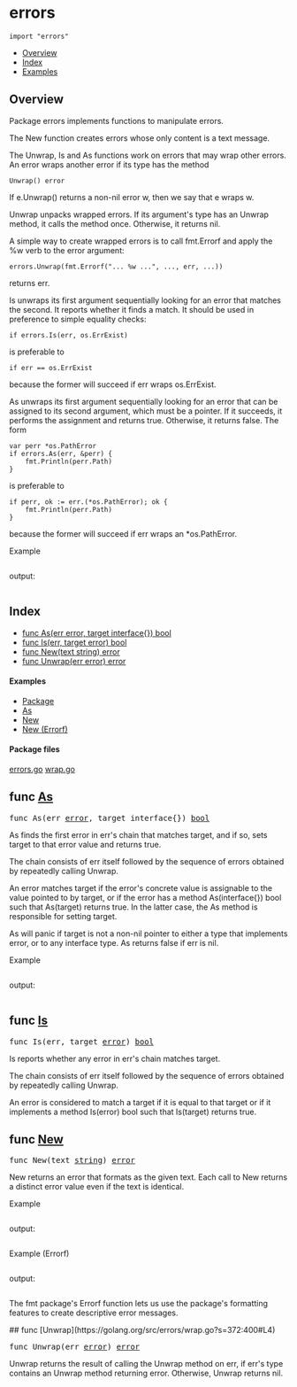 

# errors
`import "errors"`

* [Overview](#pkg-overview)
* [Index](#pkg-index)
* [Examples](#pkg-examples)

## <a id="pkg-overview">Overview</a>
Package errors implements functions to manipulate errors.

The New function creates errors whose only content is a text message.

The Unwrap, Is and As functions work on errors that may wrap other errors.
An error wraps another error if its type has the method


	Unwrap() error

If e.Unwrap() returns a non-nil error w, then we say that e wraps w.

Unwrap unpacks wrapped errors. If its argument's type has an
Unwrap method, it calls the method once. Otherwise, it returns nil.

A simple way to create wrapped errors is to call fmt.Errorf and apply the %w verb
to the error argument:


	errors.Unwrap(fmt.Errorf("... %w ...", ..., err, ...))

returns err.

Is unwraps its first argument sequentially looking for an error that matches the
second. It reports whether it finds a match. It should be used in preference to
simple equality checks:


	if errors.Is(err, os.ErrExist)

is preferable to


	if err == os.ErrExist

because the former will succeed if err wraps os.ErrExist.

As unwraps its first argument sequentially looking for an error that can be
assigned to its second argument, which must be a pointer. If it succeeds, it
performs the assignment and returns true. Otherwise, it returns false. The form


	var perr *os.PathError
	if errors.As(err, &perr) {
		fmt.Println(perr.Path)
	}

is preferable to


	if perr, ok := err.(*os.PathError); ok {
		fmt.Println(perr.Path)
	}

because the former will succeed if err wraps an *os.PathError.


<a id="example_">Example</a>
```go
```

output:
```txt
```


## <a id="pkg-index">Index</a>
* [func As(err error, target interface{}) bool](#As)
* [func Is(err, target error) bool](#Is)
* [func New(text string) error](#New)
* [func Unwrap(err error) error](#Unwrap)


#### <a id="pkg-examples">Examples</a>
* [Package](#example_)
* [As](#example_As)
* [New](#example_New)
* [New (Errorf)](#example_New_errorf)


#### <a id="pkg-files">Package files</a>
[errors.go](https://golang.org/src/errors/errors.go) [wrap.go](https://golang.org/src/errors/wrap.go) 






## <a id="As">func</a> [As](https://golang.org/src/errors/wrap.go?s=2058:2101#L56)
<pre>func As(err <a href="/pkg/builtin/#error">error</a>, target interface{}) <a href="/pkg/builtin/#bool">bool</a></pre>
As finds the first error in err's chain that matches target, and if so, sets
target to that error value and returns true.

The chain consists of err itself followed by the sequence of errors obtained by
repeatedly calling Unwrap.

An error matches target if the error's concrete value is assignable to the value
pointed to by target, or if the error has a method As(interface{}) bool such that
As(target) returns true. In the latter case, the As method is responsible for
setting target.

As will panic if target is not a non-nil pointer to either a type that implements
error, or to any interface type. As returns false if err is nil.


<a id="example_As">Example</a>
```go
```

output:
```txt
```

## <a id="Is">func</a> [Is](https://golang.org/src/errors/wrap.go?s=837:868#L21)
<pre>func Is(err, target <a href="/pkg/builtin/#error">error</a>) <a href="/pkg/builtin/#bool">bool</a></pre>
Is reports whether any error in err's chain matches target.

The chain consists of err itself followed by the sequence of errors obtained by
repeatedly calling Unwrap.

An error is considered to match a target if it is equal to that target or if
it implements a method Is(error) bool such that Is(target) returns true.



## <a id="New">func</a> [New](https://golang.org/src/errors/errors.go?s=1875:1902#L48)
<pre>func New(text <a href="/pkg/builtin/#string">string</a>) <a href="/pkg/builtin/#error">error</a></pre>
New returns an error that formats as the given text.
Each call to New returns a distinct error value even if the text is identical.


<a id="example_New">Example</a>
```go
```

output:
```txt
```
<a id="example_New_errorf">Example (Errorf)</a>
```go
```

output:
```txt
```
<p>The fmt package&#39;s Errorf function lets us use the package&#39;s formatting
features to create descriptive error messages.
</p>
## <a id="Unwrap">func</a> [Unwrap](https://golang.org/src/errors/wrap.go?s=372:400#L4)
<pre>func Unwrap(err <a href="/pkg/builtin/#error">error</a>) <a href="/pkg/builtin/#error">error</a></pre>
Unwrap returns the result of calling the Unwrap method on err, if err's
type contains an Unwrap method returning error.
Otherwise, Unwrap returns nil.








